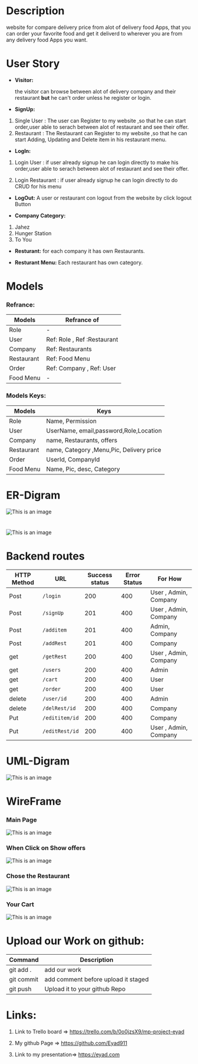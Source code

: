 

# Description

website for compare delivery price from  alot of delivery food  Apps, that you can order your favorite food and get it deliverd to wherever you are from any delivery food  Apps you want. 

# User Story
- **Visitor:**

  the visitor can browse between alot of delivery company and their restaurant **but** he can't order unless he register or login. 


- **SignUp:**
1. Single User : The user can Register to my website ,so that he can start order,user able to serach between alot of restaurant and see their offer. 
2. Restaurant : The Restaurant can Register to my website ,so that he can start Adding, Updating and Delete item in his restaurant menu.

- **LogIn:**
1. Login User : if user already signup he can login directly to make his order,user able to serach between alot of restaurant and see their offer.

2. Login Restaurant : if user already signup he can login directly to do CRUD for his menu

- **LogOut:**
  A user or restaurant con logout from the website by click logout Button

- **Company Category:**
1. Jahez
2. Hunger Station
3. To You

- **Resturant:**
for each company it has own Restaurants.

- **Resturant Menu:**
Each restaurant has own category.

# Models
### Refrance:
| Models | Refrance of |
| --- | --- |
| Role | -  |
| User | Ref: Role , Ref :Restaurant
| Company | Ref: Restaurants
| Restaurant | Ref: Food Menu  |
| Order | Ref: Company , Ref: User  |
| Food Menu | -  |

### Models Keys:
| Models | Keys |
| --- | --- |
| Role | Name, Permission  
| User | UserName, email,password,Role,Location 
| Company | name, Restaurants, offers
| Restaurant |name, Category ,Menu,Pic, Delivery price  |
| Order | UserId, CompanyId  |
| Food Menu | Name, Pic, desc, Category |



# ER-Digram

![This is an image](./ERD.png)
#

![This is an image](./ERDD.png)

# Backend routes
| HTTP Method | URL | Success status | Error Status |  For How
| ---         |     ---      |          --- |          --- |          --- |
| Post   | `/login`     | 200    | 400   | User , Admin, Company
| Post     | `/signUp`      |201     | 400   |User , Admin, Company
| Post    | `/additem`       |201     | 400 |Admin, Company
| Post     | `/addRest`       |201     | 400|Company
| get     | `/getRest`       |200     | 400 |User , Admin, Company
| get     | `/users`       |200     | 400 |Admin
| get   |`/cart`|200     | 400  |User 
| get     | `/order`       |200     | 400|User
| delete     | `/user/id `      |200     | 400|Admin
| delete     | `/delRest/id`       |200 | 400 | Company
| Put     | `/edititem/id`       |200| 400 | Company
| Put     | `/editRest/id`       |200| 400 |User , Admin, Company
# UML-Digram

![This is an image](./UMLL.png)


# WireFrame
### Main Page
![This is an image](./WF1.png)

### When Click on **Show offers**
![This is an image](./WF2.png)

### Chose the Restaurant


![This is an image](./WF3.png)

### Your Cart

![This is an image](./WF4.png)

# Upload our Work on github:

| Command | Description |
| --- | --- |
| git add . | add our work  |
| git commit | add comment before upload it staged 
| git push | Upload it to your github Repo

# Links:

1. Link to Trello board => https://trello.com/b/0o0jzsX9/mp-project-eyad

2. My github Page => https://github.com/Eyad911

3. Link to my presentation=> https://eyad.com